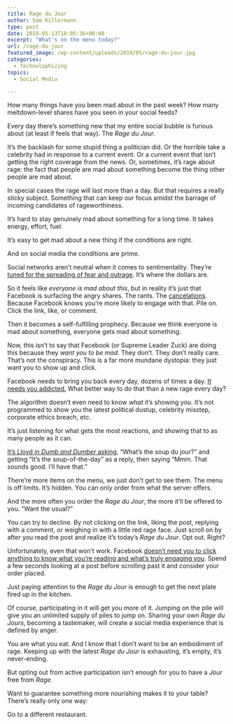 ```yaml
---
title: Rage du Jour
author: Sam Killermann
type: post
date: 2019-05-13T18:05:36+00:00
excerpt: "What's on the menu today?"
url: /rage-du-jour
featured_image: /wp-content/uploads/2019/05/rage-du-jour.jpg
categories:
  - Technolophizing
topics:
  - Social Media

---
```

How many things have you been mad about in the past week? How many meltdown-level shares have you seen in your social feeds?

Every day there&#8217;s something new that my entire social bubble is furious about (at least if feels that way). The _Rage du Jour_. 

It&#8217;s the backlash for some stupid thing a politician did. Or the horrible take a celebrity had in response to a current event. Or a current event that isn&#8217;t getting the right coverage from the news. Or, sometimes, it&#8217;s rage about rage: the fact that people are mad about something become the thing other people are mad about.

In special cases the rage will last more than a day. But that requires a really sticky subject. Something that can keep our focus amidst the barrage of incoming candidates of rageworthiness.

It&#8217;s hard to stay genuinely mad about something for a long time. It takes energy, effort, fuel. 

It&#8217;s easy to get mad about a new thing if the conditions are right.

And on social media the conditions are prime.

<!--more-->

Social networks aren&#8217;t neutral when it comes to sentimentality. They&#8217;re [tuned for the spreading of fear and outrage][1]. It&#8217;s where the dollars are.

So it feels like _everyone is mad about this_, but in reality it&#8217;s just that Facebook is surfacing the angry shares. The rants. The [cancelations][2]. Because Facebook knows you&#8217;re more likely to engage with that. Pile on. Click the link, like, or comment.

Then it becomes a self-fulfilling prophecy. Because we think everyone is mad about something, everyone gets mad about something.

Now, this isn&#8217;t to say that Facebook (or Supreme Leader Zuck) are doing this because they _want you to be mad._ They don&#8217;t. They don&#8217;t really care. That&#8217;s not the conspiracy. This is a far more mundane dystopia: they just want you to show up and click.

Facebook needs to bring you back every day, dozens of times a day. [It needs you addicted.][3] What better way to do that than a new rage every day?

The algorithm doesn&#8217;t even need to know _what_ it&#8217;s showing you. It&#8217;s not programmed to show you the latest political dustup, celebrity misstep, corporate ethics breach, etc.

It&#8217;s just listening for what gets the most reactions, and showing that to as many people as it can. 

[It&#8217;s Lloyd in _Dumb and Dumber_ asking][4], &#8220;What&#8217;s the soup du jour?&#8221; and getting &#8220;It&#8217;s the soup-of-the-day&#8221; as a reply, then saying &#8220;Mmm. That sounds good. I&#8217;ll have that.&#8221;

There&#8217;re more items on the menu, we just don&#8217;t get to see them. The menu is off limits. It&#8217;s hidden. You can only order from what the server offers. 

And the more often you order the _Rage du Jour_, the more it&#8217;ll be offered to you. &#8220;Want the usual?&#8221;

You can try to decline. By not clicking on the link, liking the post, replying with a comment, or weighing in with a little red rage face. Just scroll on by after you read the post and realize it&#8217;s today&#8217;s _Rage du Jour_. Opt out. Right?

Unfortunately, even that won&#8217;t work. Facebook [doesn&#8217;t need you to click anything to know what you&#8217;re reading and what&#8217;s truly engaging you][5]. Spend a few seconds looking at a post before scrolling past it and consider your order placed.

Just paying attention to the _Rage du Jour_ is enough to get the next plate fired up in the kitchen.

Of course, participating in it will get you more of it. Jumping on the pile will give you an unlimited supply of piles to jump on. Sharing your own _Rage du Jours_, becoming a tastemaker, will create a social media experience that is defined by anger. 

You are what you eat. And I know that I don&#8217;t want to be an embodiment of rage. Keeping up with the latest _Rage du Jour_ is exhausting, it&#8217;s empty, it&#8217;s never-ending.

But opting out from active participation isn&#8217;t enough for you to have a _Jour_ free from _Rage._

Want to guarantee something more nourishing makes it to your table? There&#8217;s really only one way:

Go to a different restaurant.

 [1]: https://medium.com/@tobiasrose/the-enemy-in-our-feeds-e86511488de
 [2]: /cancel-debts-not-people/
 [3]: https://www.bbc.com/news/technology-44640959
 [4]: https://youtu.be/rXaENvEzKTY?t=23
 [5]: https://newsroom.fb.com/news/2015/06/news-feed-fyi-taking-into-account-time-spent-on-stories/